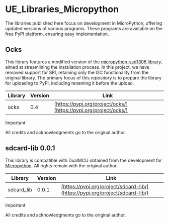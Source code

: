 # UE_Libraries_Micropython

The libraries published here focus on development in MicroPython, offering updated versions of various programs. These programs are available on the free PyPI platform, ensuring easy implementation.

## Ocks

This library features a modified version of the [micropython-ssd1306 library](https://github.com/stlehmann/micropython-ssd1306/tree/master?tab=readme-ov-file), aimed at streamlining the installation process. In this project, we have removed support for SPI, retaining only the I2C functionality from the original library. 
The primary focus of this repository is to prepare the library for uploading to PyPI, including renaming it before the upload.

<div align="center">

| Library | Version | Link  |
|---------|---------|-------|
| ocks    | 0.4     | [https://pypi.org/project/ocks/](https://pypi.org/project/ocks/) |

</div>

> [!IMPORTANT]  
> All credits and acknowledgments go to the original author.

## sdcard-lib 0.0.1

This library is compatible with DualMCU obtained from the development for [Micropython](https://github.com/micropython/micropython-lib/tree/master). All rights remain with the original author.

<div align="center">

| Library     | Version | Link                                      |
|-------------|---------|-------------------------------------------|
| sdcard_lib  | 0.0.1   | [https://pypi.org/project/sdcard-lib/](https://pypi.org/project/sdcard-lib/) |

</div>

> [!IMPORTANT]  
> All credits and acknowledgments go to the original author.
